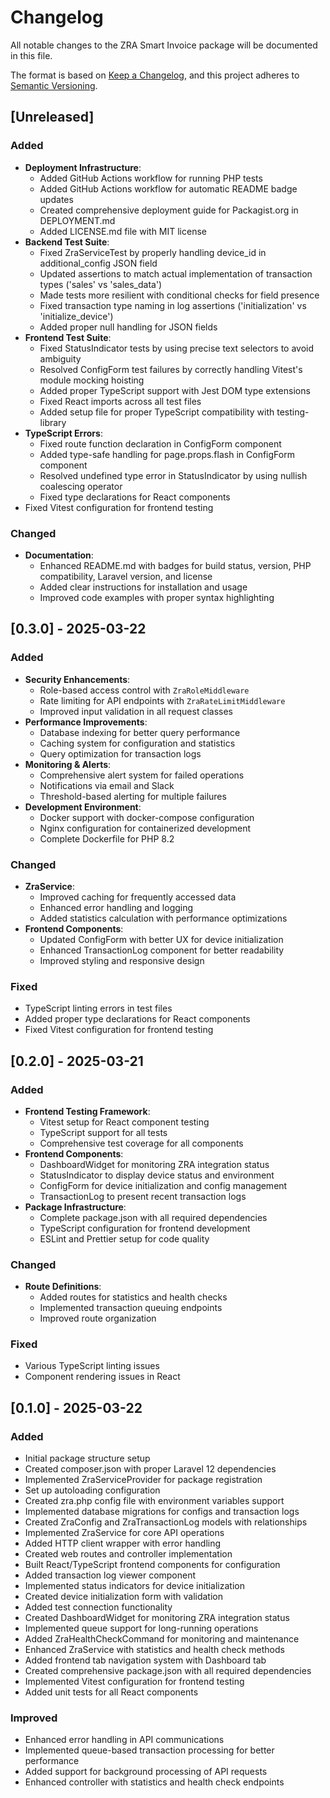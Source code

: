 # Changelog

All notable changes to the ZRA Smart Invoice package will be documented in this file.

The format is based on [Keep a Changelog](https://keepachangelog.com/en/1.0.0/),
and this project adheres to [Semantic Versioning](https://semver.org/spec/v2.0.0.html).

## [Unreleased]

### Added
- **Deployment Infrastructure**:
  - Added GitHub Actions workflow for running PHP tests
  - Added GitHub Actions workflow for automatic README badge updates
  - Created comprehensive deployment guide for Packagist.org in DEPLOYMENT.md
  - Added LICENSE.md file with MIT license
- **Backend Test Suite**:
  - Fixed ZraServiceTest by properly handling device_id in additional_config JSON field
  - Updated assertions to match actual implementation of transaction types ('sales' vs 'sales_data')
  - Made tests more resilient with conditional checks for field presence
  - Fixed transaction type naming in log assertions ('initialization' vs 'initialize_device')
  - Added proper null handling for JSON fields
- **Frontend Test Suite**:
  - Fixed StatusIndicator tests by using precise text selectors to avoid ambiguity
  - Resolved ConfigForm test failures by correctly handling Vitest's module mocking hoisting
  - Added proper TypeScript support with Jest DOM type extensions
  - Fixed React imports across all test files
  - Added setup file for proper TypeScript compatibility with testing-library
- **TypeScript Errors**:
  - Fixed route function declaration in ConfigForm component
  - Added type-safe handling for page.props.flash in ConfigForm component
  - Resolved undefined type error in StatusIndicator by using nullish coalescing operator
  - Fixed type declarations for React components
- Fixed Vitest configuration for frontend testing

### Changed
- **Documentation**:
  - Enhanced README.md with badges for build status, version, PHP compatibility, Laravel version, and license
  - Added clear instructions for installation and usage
  - Improved code examples with proper syntax highlighting

## [0.3.0] - 2025-03-22

### Added
- **Security Enhancements**:
  - Role-based access control with `ZraRoleMiddleware`
  - Rate limiting for API endpoints with `ZraRateLimitMiddleware`
  - Improved input validation in all request classes
- **Performance Improvements**:
  - Database indexing for better query performance
  - Caching system for configuration and statistics
  - Query optimization for transaction logs
- **Monitoring & Alerts**:
  - Comprehensive alert system for failed operations
  - Notifications via email and Slack
  - Threshold-based alerting for multiple failures
- **Development Environment**:
  - Docker support with docker-compose configuration
  - Nginx configuration for containerized development
  - Complete Dockerfile for PHP 8.2

### Changed
- **ZraService**:
  - Improved caching for frequently accessed data
  - Enhanced error handling and logging
  - Added statistics calculation with performance optimizations
- **Frontend Components**:
  - Updated ConfigForm with better UX for device initialization
  - Enhanced TransactionLog component for better readability
  - Improved styling and responsive design

### Fixed
- TypeScript linting errors in test files
- Added proper type declarations for React components
- Fixed Vitest configuration for frontend testing

## [0.2.0] - 2025-03-21

### Added
- **Frontend Testing Framework**:
  - Vitest setup for React component testing
  - TypeScript support for all tests
  - Comprehensive test coverage for all components
- **Frontend Components**:
  - DashboardWidget for monitoring ZRA integration status
  - StatusIndicator to display device status and environment
  - ConfigForm for device initialization and config management
  - TransactionLog to present recent transaction logs
- **Package Infrastructure**:
  - Complete package.json with all required dependencies
  - TypeScript configuration for frontend development
  - ESLint and Prettier setup for code quality

### Changed
- **Route Definitions**:
  - Added routes for statistics and health checks
  - Implemented transaction queuing endpoints
  - Improved route organization

### Fixed
- Various TypeScript linting issues
- Component rendering issues in React

## [0.1.0] - 2025-03-22

### Added
- Initial package structure setup
- Created composer.json with proper Laravel 12 dependencies
- Implemented ZraServiceProvider for package registration
- Set up autoloading configuration
- Created zra.php config file with environment variables support
- Implemented database migrations for configs and transaction logs
- Created ZraConfig and ZraTransactionLog models with relationships
- Implemented ZraService for core API operations
- Added HTTP client wrapper with error handling
- Created web routes and controller implementation
- Built React/TypeScript frontend components for configuration
- Added transaction log viewer component
- Implemented status indicators for device initialization
- Created device initialization form with validation
- Added test connection functionality
- Created DashboardWidget for monitoring ZRA integration status
- Implemented queue support for long-running operations
- Added ZraHealthCheckCommand for monitoring and maintenance
- Enhanced ZraService with statistics and health check methods
- Added frontend tab navigation system with Dashboard tab
- Created comprehensive package.json with all required dependencies
- Implemented Vitest configuration for frontend testing
- Added unit tests for all React components

### Improved
- Enhanced error handling in API communications
- Implemented queue-based transaction processing for better performance
- Added support for background processing of API requests
- Enhanced controller with statistics and health check endpoints
